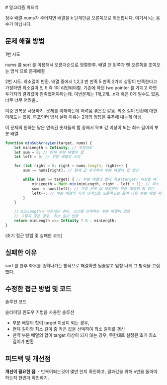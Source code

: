 ​# 알고리즘 피드백

정수 배열 nums가 주어지면 배열을 k 단계만큼 오른쪽으로 회전합니다. 여기서 k는 음수가 아닙니다.

## 문제 해결 방법

1번 시도 

nums 를 sort 를 이용해서 오름차순으로 정렬한후.
배열 맨 왼쪽과 맨 오른쪽을  조여오는 방식 으로 문제해결

2번 시도.
최소길이 반환.
배열 중에서 1,2,3 번 만족 5 만족 
2가지 상황이 만족한다고 가정하면 최소길이 인 5 즉 1이 리턴되야함.
기존에 하던 two pointer 를 가지고 하면 두가지의 결과값이 만족했어야하는데.
이번문제는 1개,2개...n개 혹은 0개 일수도 있음.
너무 너무 어려움..

이중 반복문 사용하기.
문제를 이해하는데 어려움 겪은것 같음.
최소 길이 반환에 대한 이해도는 있음.
투포인터 방식 실패
이유는 2개의 정답을 유추해 내는게 아님.

이 문제의 원하는 답은 연속된 숫자들의 합 중에서 목표 값 이상이 되는 최소 길이의 부분 배열


```js
function minSubArrayLen(target, nums) {
    let minLength = Infinity; // 무한대로
    let sum = 0; // 현재 부분 배열의 합
    let left = 0; // 부분 배열의 시작

    for (let right = 0; right < nums.length; right++) {
        sum += nums[right]; // 현재 값 추가하여 부분 배열의 합 갱신

        while (sum >= target) { // 부분 배열의 합이 목표(target) 이상일 때
            minLength = Math.min(minLength, right - left + 1); // 최소 길이 갱신
            sum -= nums[left]; // 가장 왼쪽 값 제외하여 부분 배열의 합 갱신
            left++; // 부분 배열의 시작 인덱스를 오른쪽으로 옮겨 다음 부분 배열 확인
        }
    }

    // minLength가 무한대인 경우, 조건을 만족하는 부분 배열이 없음
    // 그렇지 않은 경우, 최소 길이 반환
    return minLength === Infinity ? 0 : minLength;
}
```



(초기 접근 방법 및 실패한 코드)

## 실패한 이유

sort 를 한후 좌우를 좁혀나가는 방식으로 해결하면 될줄알고 엄청 나게 그 방식을 고집했다.
	

## 수정한 접근 방법 및 코드

솔루션 코드

슬라이딩 윈도우 기법을 사용한  솔루션

- 부분 배열의 합이 target 이상이 되는 경우,
- 현재 길이와 최소 길이 중 작은 값을 선택하여 최소 길이를 갱신
- 만약 부분 배열의 합이 target 이상이 되지 않는 경우, 무한대로 설정된 초기 최소 길이가 반환



## 피드백 및 개선점

**개선이 필요한 점**:
	- 반복이되는것이 몇번 인지 확인하고, 결과값을 위해 n번을 돌아야 하는지 한번더 확인하기.
